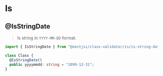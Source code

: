 # Is

## @IsStringDate

> Is string in `YYYY-MM-DD` format.

```typescript
import { IsStringDate } from "@nestjsi/class-validator/is/is-string-date";

class Class {
  @IsStringDate()
  public yyyymmdd: string = "2099-12-31";
}
```
